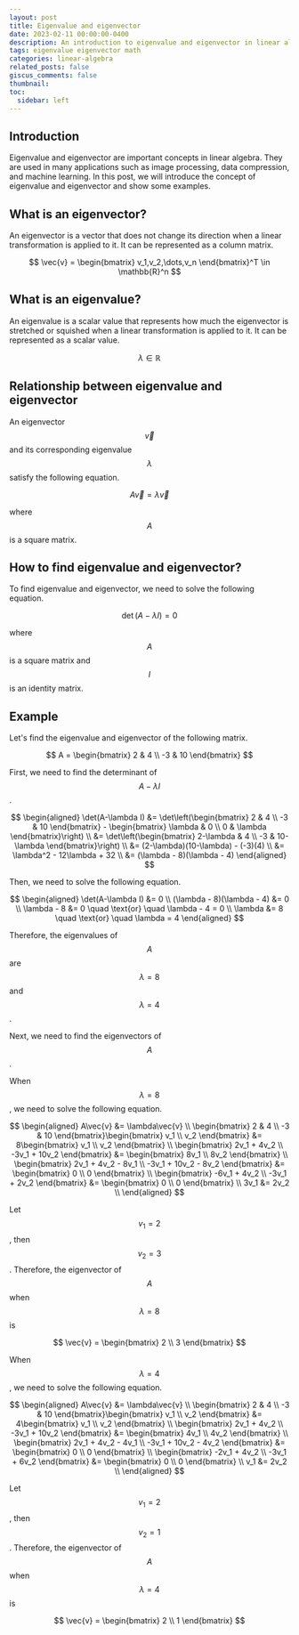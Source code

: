 ```yaml
---
layout: post
title: Eigenvalue and eigenvector
date: 2023-02-11 00:00:00-0400
description: An introduction to eigenvalue and eigenvector in linear algebra.
tags: eigenvalue eigenvector math
categories: linear-algebra
related_posts: false
giscus_comments: false
thumbnail: 
toc:
  sidebar: left
---
```


## Introduction

Eigenvalue and eigenvector are important concepts in linear algebra. They are used in many applications such as image processing, data compression, and machine learning. In this post, we will introduce the concept of eigenvalue and eigenvector and show some examples.

## What is an eigenvector?

An eigenvector is a vector that does not change its direction when a linear transformation is applied to it. It can be represented as a column matrix.

$$
\vec{v} = \begin{bmatrix} v_1,v_2,\dots,v_n \end{bmatrix}^T \in \mathbb{R}^n
$$

## What is an eigenvalue?

An eigenvalue is a scalar value that represents how much the eigenvector is stretched or squished when a linear transformation is applied to it. It can be represented as a scalar value.

$$
\lambda \in \mathbb{R}
$$

## Relationship between eigenvalue and eigenvector

An eigenvector $$\vec{v}$$ and its corresponding eigenvalue $$\lambda$$ satisfy the following equation.

$$
A\vec{v} = \lambda\vec{v}
$$

where $$A$$ is a square matrix.

## How to find eigenvalue and eigenvector?

To find eigenvalue and eigenvector, we need to solve the following equation.

$$
\det(A-\lambda I) = 0
$$

where $$A$$ is a square matrix and $$I$$ is an identity matrix.

## Example

Let's find the eigenvalue and eigenvector of the following matrix.

$$
A = \begin{bmatrix} 2 & 4 \\ -3 & 10 \end{bmatrix}
$$

First, we need to find the determinant of $$A-\lambda I$$.

$$
\begin{aligned}
\det(A-\lambda I) &= \det\left(\begin{bmatrix} 2 & 4 \\ -3 & 10 \end{bmatrix} - \begin{bmatrix} \lambda & 0 \\ 0 & \lambda \end{bmatrix}\right) \\
&= \det\left(\begin{bmatrix} 2-\lambda & 4 \\ -3 & 10-\lambda \end{bmatrix}\right) \\
&= (2-\lambda)(10-\lambda) - (-3)(4) \\
&= \lambda^2 - 12\lambda + 32 \\
&= (\lambda - 8)(\lambda - 4)
\end{aligned}
$$

Then, we need to solve the following equation.

$$
\begin{aligned}
\det(A-\lambda I) &= 0 \\
(\lambda - 8)(\lambda - 4) &= 0 \\
\lambda - 8 &= 0 \quad \text{or} \quad \lambda - 4 = 0 \\
\lambda &= 8 \quad \text{or} \quad \lambda = 4
\end{aligned}
$$

Therefore, the eigenvalues of $$A$$ are $$\lambda = 8$$ and $$\lambda = 4$$.

Next, we need to find the eigenvectors of $$A$$.

When $$\lambda = 8$$, we need to solve the following equation.

$$
\begin{aligned}
A\vec{v} &= \lambda\vec{v} \\
\begin{bmatrix} 2 & 4 \\ -3 & 10 \end{bmatrix}\begin{bmatrix} v_1 \\ v_2 \end{bmatrix} &= 8\begin{bmatrix} v_1 \\ v_2 \end{bmatrix} \\
\begin{bmatrix} 2v_1 + 4v_2 \\ -3v_1 + 10v_2 \end{bmatrix} &= \begin{bmatrix} 8v_1 \\ 8v_2 \end{bmatrix} \\
\begin{bmatrix} 2v_1 + 4v_2 - 8v_1 \\ -3v_1 + 10v_2 - 8v_2 \end{bmatrix} &= \begin{bmatrix} 0 \\ 0 \end{bmatrix} \\
\begin{bmatrix} -6v_1 + 4v_2 \\ -3v_1 + 2v_2 \end{bmatrix} &= \begin{bmatrix} 0 \\ 0 \end{bmatrix} \\
3v_1 &= 2v_2 \\
\end{aligned}
$$

Let $$v_1 = 2$$, then $$v_2 = 3$$. Therefore, the eigenvector of $$A$$ when $$\lambda = 8$$ is

$$
\vec{v} = \begin{bmatrix} 2 \\ 3 \end{bmatrix}
$$

When $$\lambda = 4$$, we need to solve the following equation.

$$
\begin{aligned}
A\vec{v} &= \lambda\vec{v} \\
\begin{bmatrix} 2 & 4 \\ -3 & 10 \end{bmatrix}\begin{bmatrix} v_1 \\ v_2 \end{bmatrix} &= 4\begin{bmatrix} v_1 \\ v_2 \end{bmatrix} \\
\begin{bmatrix} 2v_1 + 4v_2 \\ -3v_1 + 10v_2 \end{bmatrix} &= \begin{bmatrix} 4v_1 \\ 4v_2 \end{bmatrix} \\
\begin{bmatrix} 2v_1 + 4v_2 - 4v_1 \\ -3v_1 + 10v_2 - 4v_2 \end{bmatrix} &= \begin{bmatrix} 0 \\ 0 \end{bmatrix} \\
\begin{bmatrix} -2v_1 + 4v_2 \\ -3v_1 + 6v_2 \end{bmatrix} &= \begin{bmatrix} 0 \\ 0 \end{bmatrix} \\
v_1 &= 2v_2 \\
\end{aligned}
$$

Let $$v_1 = 2$$, then $$v_2 = 1$$. Therefore, the eigenvector of $$A$$ when $$\lambda = 4$$ is

$$
\vec{v} = \begin{bmatrix} 2 \\ 1 \end{bmatrix}
$$
